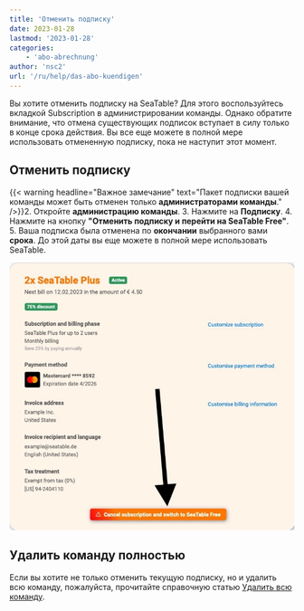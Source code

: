 ```yaml
---
title: 'Отменить подписку'
date: 2023-01-28
lastmod: '2023-01-28'
categories:
    - 'abo-abrechnung'
author: 'nsc2'
url: '/ru/help/das-abo-kuendigen'
---
```


Вы хотите отменить подписку на SeaTable? Для этого воспользуйтесь вкладкой Subscription в администрировании команды. Однако обратите внимание, что отмена существующих подписок вступает в силу только в конце срока действия. Вы все еще можете в полной мере использовать отмененную подписку, пока не наступит этот момент.

## Отменить подписку

{{< warning  headline="Важное замечание"  text="Пакет подписки вашей команды может быть отменен только **администраторами команды**." />}}2. Откройте **администрацию команды**. 3. Нажмите на **Подписку**. 4. Нажмите на кнопку **"Отменить подписку и перейти на SeaTable Free"**. 5. Ваша подписка была отменена по **окончании** выбранного вами **срока**. До этой даты вы еще можете в полной мере использовать SeaTable.

![Существующие подписки могут быть отменены через администрацию команды](images/Abonnement-loeschen.jpg)

## Удалить команду полностью

Если вы хотите не только отменить текущую подписку, но и удалить всю команду, пожалуйста, прочитайте справочную статью [Удалить всю команду](https://seatable.io/ru/docs/teamverwaltung/das-komplette-team-loeschen/).
